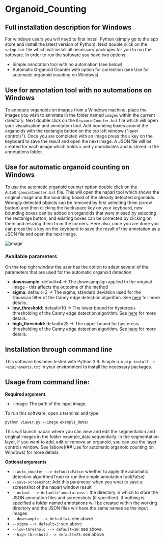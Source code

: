 # Organoid_Counting

## Full installation description for Windows

For windows users you will need to first install Python (simply go to the app store and install the latest version of Python). Next double click on the ```setup.bat``` file which will install all necessary packages for you to run the software. In order to run the software you have two options:
 
 * Simple annotation tool with no automation (see below)
 * Automatic Organoid Counter with option for correction (see Use for automatic organoid counting on Windows)

## Use for annotation tool with no automations on Windows
To annotate organoids on images from a Windows machine, place the images you wish to annotate in the folder named ```images``` within the current directory. Next double click on the ```OrganoidCounter.bat``` file which will open your visualisation and annotation tool. Add bounding boxes around the organoids with the rectangle button on the top left window ("layer controls"). Once you are completed with an image press the ```s``` key on the keyboard to save the result and open the next image. A JSON file will be created for each image which holds x and y coordinates and is stored in the annotations folder.

## Use for automatic organoid counting on Windows
To use the automatic organoid counter option double click on the ```AutoOrganoidCounter.bat``` file. This will open the napari tool which shows the original image and the bounding boxed of the already detected organoids. Wrongly detected objects can be removed by first selecting them (arrow button) and then clicking the backspace key on your keyboard, new bounding boxes can be added on organoids that were missed by selecting the rectanlge button, and existing boxes can be corrected by clicking on them and resizing them from the corners. Here also, once you are done you can press the ```s``` key on the keyboard to save the result of the annotation as a JSON file and open the next image.

![image](https://github.com/HelmholtzAI-Consultants-Munich/Organoid_Counting/blob/dev/readme_imgs/gui_example.png)

### Available parameters
On the top right window the user has the option to adapt several of the parameters that are used for the automatic organoid detection. 

* **downsample:** default=4 -> The downsamplign applied to the original image - this affects the outcome of the method 
* **sigma:** default=3 -> The sigma, standard deviation used for the Gaussian filter of the Canny edge detection algorithm. See [here](https://scikit-image.org/docs/dev/auto_examples/edges/plot_canny.html) for more details.
* **low_threshold:** default=10 -> The lower bound for hysteresis thresholding of the Canny edge detection algorithm. See [here](https://scikit-image.org/docs/dev/auto_examples/edges/plot_canny.html) for more details.
* **high_threshold:** default=25 -> The upper bound for hysteresis thresholding of the Canny edge detection algorithm. See [here](https://scikit-image.org/docs/dev/auto_examples/edges/plot_canny.html) for more details.

## Installation through command line

This software has been tested with Python 3.9. Simple run ```pip install -r requirements.txt``` in your environment to install the necessary packages.

## Usage from command line:

**Required argument**:

* -image: The path of the input image.

To run this software, open a terminal and type:
```
python viewer.py --image example_data/
```
This will launch napari where you can view and edit the segmentation and original images in the folder example_data sequentially. In the segmentation layer, if you want to add, edit or remove an organoid, you can use the layer controls window. See [above](## Use for automatic organoid counting on Windows) for more details. 

**Optional arguments**

* ```--auto_counter --> default=False```: whether to apply the automatic detection algorithm(True) or run the simple annotation tool(False)
* ```--save-screenshot```: Add this parameter when you wnat to save a screenshot of the napari window result
* ```--output --> default='annotations'```: the directory in which to store the JSON annotation files and screenshots (if specified). If nothing is specified a folder named annotations will be created within the working directory and the JSON files will have the same names as the input images
* ```--downsample --> default=4```: see above
* ```--sigma --> default=3```: see above
* ```--low-threshold --> default=10```: see above
* ```--high-threshold --> default=25```: see above
